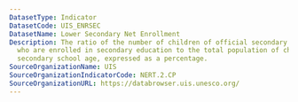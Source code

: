 ```yaml
---
DatasetType: Indicator
DatasetCode: UIS_ENRSEC
DatasetName: Lower Secondary Net Enrollment
Description: The ratio of the number of children of official secondary school age
  who are enrolled in secondary education to the total population of children of official
  secondary school age, expressed as a percentage.
SourceOrganizationName: UIS
SourceOrganizationIndicatorCode: NERT.2.CP
SourceOrganizationURL: https://databrowser.uis.unesco.org/
---
```


